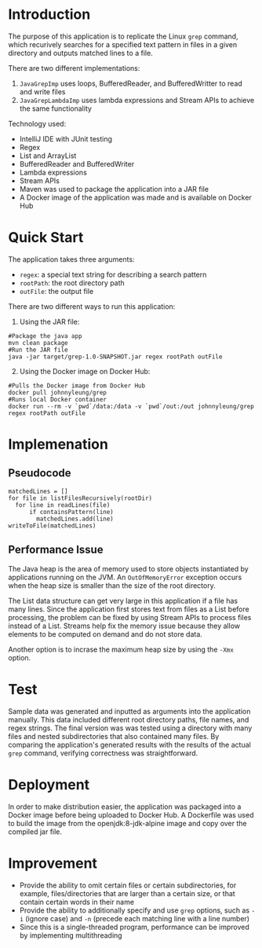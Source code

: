 # Introduction
The purpose of this application is to replicate the Linux `grep` command, which recurively searches for a specified text pattern in files in a given directory and outputs matched lines to a file.

There are two different implementations:
1. `JavaGrepImp` uses loops, BufferedReader, and BufferedWritter to read and write files
2. `JavaGrepLambdaImp` uses lambda expressions and Stream APIs to achieve the same functionality

Technology used:
- IntelliJ IDE with JUnit testing
- Regex
- List and ArrayList
- BufferedReader and BufferedWriter
- Lambda expressions
- Stream APIs
- Maven was used to package the application into a JAR file
- A Docker image of the application was made and is available on Docker Hub

# Quick Start
The application takes three arguments:
- `regex`: a special text string for describing a search pattern
- `rootPath`: the root directory path
- `outFile`: the output file

There are two different ways to run this application:
1. Using the JAR file:
```
#Package the java app
mvn clean package
#Run the JAR file
java -jar target/grep-1.0-SNAPSHOT.jar regex rootPath outFile
```
2. Using the Docker image on Docker Hub:
```
#Pulls the Docker image from Docker Hub
docker pull johnnyleung/grep
#Runs local Docker container
docker run --rm -v `pwd`/data:/data -v `pwd`/out:/out johnnyleung/grep regex rootPath outFile
```

# Implemenation
## Pseudocode
```
matchedLines = []
for file in listFilesRecursively(rootDir)
  for line in readLines(file)
      if containsPattern(line)
        matchedLines.add(line)
writeToFile(matchedLines)
```

## Performance Issue
The Java heap is the area of memory used to store objects instantiated by applications running on the JVM. An `OutOfMemoryError` exception occurs when the heap size is smaller than the size of the root directory. 

The List data structure can get very large in this application if a file has many lines. Since the application first stores text from files as a List before processing, the problem can be fixed by using Stream APIs to process files instead of a List. Streams help fix the memory issue because they allow elements to be computed on demand and do not store data.

Another option is to incrase the maximum heap size by using the `-Xmx` option.

# Test
Sample data was generated and inputted as arguments into the application manually. This data included different root directory paths, file names, and regex strings. The final version was was tested using a directory with many files and nested subdirectories that also contained many files. By comparing the application's generated results with the results of the actual `grep` command, verifying correctness was straightforward.

# Deployment
In order to make distribution easier, the application was packaged into a Docker image before being uploaded to Docker Hub. A Dockerfile was used to build the image from the openjdk:8-jdk-alpine image and copy over the compiled jar file.

# Improvement
- Provide the ability to omit certain files or certain subdirectories, for example, files/directories that are larger than a certain size, or that contain certain words in their name
- Provide the ability to additionally specify and use `grep` options, such as `-i` (ignore case) and `-n` (precede each matching line with a line number)
- Since this is a single-threaded program, performance can be improved by implementing multithreading
